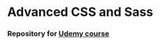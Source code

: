 # Advanced CSS and Sass

### Repository for [Udemy course](https://www.udemy.com/course/advanced-css-and-sass/learn/lecture/8312878#overview)